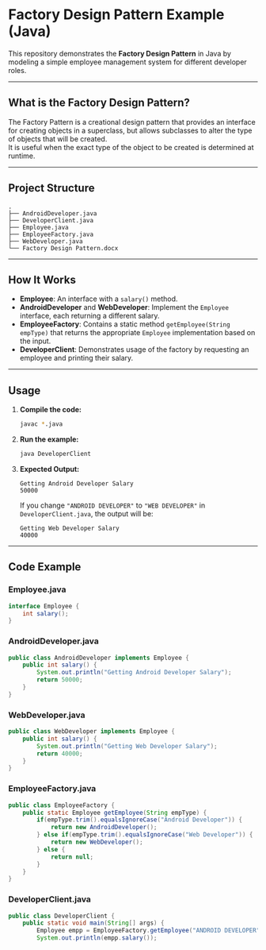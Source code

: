 # Factory Design Pattern Example (Java)

This repository demonstrates the **Factory Design Pattern** in Java by modeling a simple employee management system for different developer roles.

---

## What is the Factory Design Pattern?

The Factory Pattern is a creational design pattern that provides an interface for creating objects in a superclass, but allows subclasses to alter the type of objects that will be created.  
It is useful when the exact type of the object to be created is determined at runtime.

---

## Project Structure

```
.
├── AndroidDeveloper.java
├── DeveloperClient.java
├── Employee.java
├── EmployeeFactory.java
├── WebDeveloper.java
└── Factory Design Pattern.docx
```

---

## How It Works

- **Employee**: An interface with a `salary()` method.
- **AndroidDeveloper** and **WebDeveloper**: Implement the `Employee` interface, each returning a different salary.
- **EmployeeFactory**: Contains a static method `getEmployee(String empType)` that returns the appropriate `Employee` implementation based on the input.
- **DeveloperClient**: Demonstrates usage of the factory by requesting an employee and printing their salary.

---

## Usage

1. **Compile the code:**
   ```sh
   javac *.java
   ```

2. **Run the example:**
   ```sh
   java DeveloperClient
   ```

3. **Expected Output:**
   ```
   Getting Android Developer Salary
   50000
   ```

   If you change `"ANDROID DEVELOPER"` to `"WEB DEVELOPER"` in `DeveloperClient.java`, the output will be:
   ```
   Getting Web Developer Salary
   40000
   ```

---

## Code Example

### Employee.java

```java
interface Employee {
    int salary();
}
```

### AndroidDeveloper.java

```java
public class AndroidDeveloper implements Employee {
    public int salary() {
        System.out.println("Getting Android Developer Salary");
        return 50000;
    }
}
```

### WebDeveloper.java

```java
public class WebDeveloper implements Employee {
    public int salary() {
        System.out.println("Getting Web Developer Salary");
        return 40000;
    }
}
```

### EmployeeFactory.java

```java
public class EmployeeFactory {
    public static Employee getEmployee(String empType) {
        if(empType.trim().equalsIgnoreCase("Android Developer")) {
            return new AndroidDeveloper();
        } else if(empType.trim().equalsIgnoreCase("Web Developer")) {
            return new WebDeveloper();
        } else {
            return null;
        }
    }
}
```

### DeveloperClient.java

```java
public class DeveloperClient {
    public static void main(String[] args) {
        Employee empp = EmployeeFactory.getEmployee("ANDROID DEVELOPER");
        System.out.println(empp.salary());